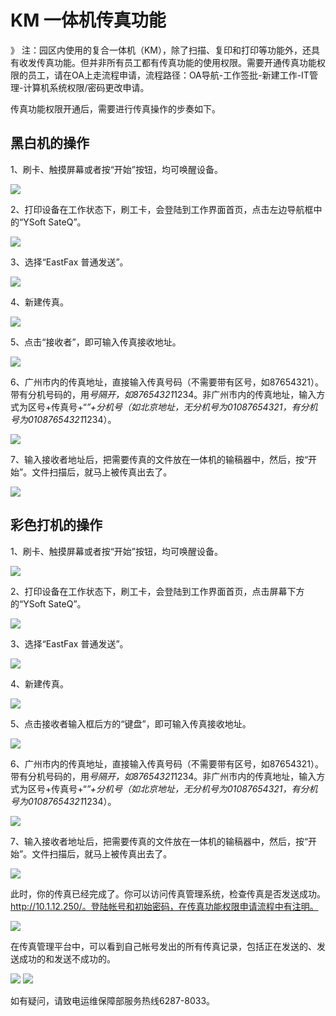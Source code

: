 # KM 一体机传真功能

》 注：园区内使用的复合一体机（KM），除了扫描、复印和打印等功能外，还具有收发传真功能。但并非所有员工都有传真功能的使用权限。需要开通传真功能权限的员工，请在OA上走流程申请，流程路径：OA导航-工作签批-新建工作-IT管理-计算机系统权限/密码更改申请。

传真功能权限开通后，需要进行传真操作的步奏如下。

## 黑白机的操作

1、刷卡、触摸屏幕或者按“开始”按钮，均可唤醒设备。

![](/imgs/czgn/image001.jpg)
 
2、打印设备在工作状态下，刷工卡，会登陆到工作界面首页，点击左边导航框中的“YSoft SateQ”。

![](/imgs/czgn/image003.jpg) 

3、选择“EastFax 普通发送”。

![](/imgs/czgn/image004.jpg)
 
4、新建传真。

![](/imgs/czgn/image005.jpg)
 
5、点击“接收者”，即可输入传真接收地址。

![](/imgs/czgn/image006.jpg)
 
6、广州市内的传真地址，直接输入传真号码（不需要带有区号，如87654321）。带有分机号码的，用*号隔开，如87654321*1234。非广州市内的传真地址，输入方式为区号+传真号+“*”+分机号（如北京地址，无分机号为01087654321，有分机号为01087654321*1234）。

![](/imgs/czgn/image007.jpg)
 
7、输入接收者地址后，把需要传真的文件放在一体机的输稿器中，然后，按“开始”。文件扫描后，就马上被传真出去了。

![](/imgs/czgn/image008.jpg)
 
##  彩色打机的操作
1、刷卡、触摸屏幕或者按“开始”按钮，均可唤醒设备。

![](/imgs/czgn/image009.jpg)
 
2、打印设备在工作状态下，刷工卡，会登陆到工作界面首页，点击屏幕下方的“YSoft SateQ”。

![](/imgs/czgn/image010.jpg)
 
3、选择“EastFax 普通发送”。

![](/imgs/czgn/image011.jpg)
 
4、新建传真。

![](/imgs/czgn/image012.jpg)
 
5、点击接收者输入框后方的“键盘”，即可输入传真接收地址。

![](/imgs/czgn/image013.jpg)
 
6、广州市内的传真地址，直接输入传真号码（不需要带有区号，如87654321）。带有分机号码的，用*号隔开，如87654321*1234。非广州市内的传真地址，输入方式为区号+传真号+“*”+分机号（如北京地址，无分机号为01087654321，有分机号为01087654321*1234）。

![](/imgs/czgn/image014.jpg)
 
7、输入接收者地址后，把需要传真的文件放在一体机的输稿器中，然后，按“开始”。文件扫描后，就马上被传真出去了。

![](/imgs/czgn/image015.jpg)
 
此时，你的传真已经完成了。你可以访问传真管理系统，检查传真是否发送成功。http://10.1.12.250/。登陆帐号和初始密码，在传真功能权限申请流程中有注明。

![](/imgs/czgn/image016.jpg)
 
在传真管理平台中，可以看到自己帐号发出的所有传真记录，包括正在发送的、发送成功的和发送不成功的。

![](/imgs/czgn/image017.jpg)
![](/imgs/czgn/image018.jpg)
 
如有疑问，请致电运维保障部服务热线6287-8033。

